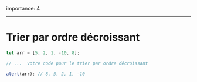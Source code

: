 importance: 4

---

# Trier par ordre décroissant

```js
let arr = [5, 2, 1, -10, 8];

// ...  votre code pour le trier par ordre décroissant

alert(arr); // 8, 5, 2, 1, -10
```
